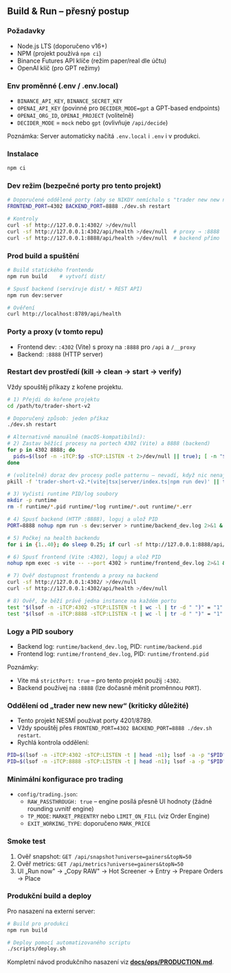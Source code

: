 ## Build & Run – přesný postup

### Požadavky
- Node.js LTS (doporučeno v16+)
- NPM (projekt používá `npm ci`)
- Binance Futures API klíče (režim paper/real dle účtu)
- OpenAI klíč (pro GPT režimy)

### Env proměnné (.env / .env.local)
- `BINANCE_API_KEY`, `BINANCE_SECRET_KEY`
- `OPENAI_API_KEY` (povinné pro `DECIDER_MODE=gpt` a GPT-based endpoints)
- `OPENAI_ORG_ID`, `OPENAI_PROJECT` (volitelně)
- `DECIDER_MODE` = `mock` nebo `gpt` (ovlivňuje `/api/decide`)

Poznámka: Server automaticky načítá `.env.local` i `.env` i v produkci.

### Instalace
```bash
npm ci
```

### Dev režim (bezpečné porty pro tento projekt)
```bash
# Doporučené oddělené porty (aby se NIKDY nemíchalo s "trader new new new")
FRONTEND_PORT=4302 BACKEND_PORT=8888 ./dev.sh restart

# Kontroly
curl -sf http://127.0.0.1:4302/ >/dev/null
curl -sf http://127.0.0.1:4302/api/health >/dev/null  # proxy → :8888
curl -sf http://127.0.0.1:8888/api/health >/dev/null  # backend přímo
```

### Prod build a spuštění
```bash
# Build statického frontendu
npm run build    # vytvoří dist/

# Spusť backend (servíruje dist/ + REST API)
npm run dev:server

# Ověření
curl http://localhost:8789/api/health
```

### Porty a proxy (v tomto repu)
- Frontend dev: `:4302` (Vite) s proxy na `:8888` pro `/api` a `/__proxy`
- Backend: `:8888` (HTTP server)

### Restart dev prostředí (kill → clean → start → verify)
Vždy spouštěj příkazy z kořene projektu.

```bash
# 1) Přejdi do kořene projektu
cd /path/to/trader-short-v2

# Doporučený způsob: jeden příkaz
./dev.sh restart

# Alternativně manuálně (macOS-kompatibilní):
# 2) Zastav běžící procesy na portech 4302 (Vite) a 8888 (backend)
for p in 4302 8888; do
  pids=$(lsof -n -iTCP:$p -sTCP:LISTEN -t 2>/dev/null || true); [ -n "$pids" ] && kill -9 $pids || true
done

# (volitelně) doraz dev procesy podle patternu – nevadí, když nic nenajde
pkill -f 'trader-short-v2.*(vite|tsx|server/index.ts|npm run dev)' || true

# 3) Vyčisti runtime PID/log soubory
mkdir -p runtime
rm -f runtime/*.pid runtime/*log runtime/*.out runtime/*.err

# 4) Spusť backend (HTTP :8888), loguj a ulož PID
PORT=8888 nohup npm run -s dev:server > runtime/backend_dev.log 2>&1 & echo $! > runtime/backend.pid

# 5) Počkej na health backendu
for i in {1..40}; do sleep 0.25; if curl -sf http://127.0.0.1:8888/api/health >/dev/null; then break; fi; done

# 6) Spusť frontend (Vite :4302), loguj a ulož PID
nohup npm exec -s vite -- --port 4302 > runtime/frontend_dev.log 2>&1 & echo $! > runtime/frontend.pid

# 7) Ověř dostupnost frontendu a proxy na backend
curl -sf http://127.0.0.1:4302/ >/dev/null
curl -sf http://127.0.0.1:4302/api/health >/dev/null

# 8) Ověř, že běží právě jedna instance na každém portu
test "$(lsof -n -iTCP:4302 -sTCP:LISTEN -t | wc -l | tr -d " ")" = "1"
test "$(lsof -n -iTCP:8888 -sTCP:LISTEN -t | wc -l | tr -d " ")" = "1"
```

### Logy a PID soubory
- Backend log: `runtime/backend_dev.log`, PID: `runtime/backend.pid`
- Frontend log: `runtime/frontend_dev.log`, PID: `runtime/frontend.pid`

Poznámky:
- Vite má `strictPort: true` – pro tento projekt použij `:4302`.
- Backend používej na `:8888` (lze dočasně měnit proměnnou `PORT`).

### Oddělení od „trader new new new“ (kriticky důležité)
- Tento projekt NESMÍ používat porty 4201/8789.
- Vždy spouštěj přes `FRONTEND_PORT=4302 BACKEND_PORT=8888 ./dev.sh restart`.
- Rychlá kontrola oddělení:
```bash
PID=$(lsof -n -iTCP:4302 -sTCP:LISTEN -t | head -n1); lsof -a -p "$PID" -d cwd
PID=$(lsof -n -iTCP:8888 -sTCP:LISTEN -t | head -n1); lsof -a -p "$PID" -d cwd
```

### Minimální konfigurace pro trading
- `config/trading.json`:
  - `RAW_PASSTHROUGH: true` – engine posílá přesně UI hodnoty (žádné rounding uvnitř engine)
  - `TP_MODE`: `MARKET_PREENTRY` nebo `LIMIT_ON_FILL` (viz Order Engine)
  - `EXIT_WORKING_TYPE`: doporučeno `MARK_PRICE`

### Smoke test
1) Ověř snapshot: `GET /api/snapshot?universe=gainers&topN=50`
2) Ověř metrics: `GET /api/metrics?universe=gainers&topN=50`
3) UI „Run now" → „Copy RAW" → Hot Screener → Entry → Prepare Orders → Place

### Produkční build a deploy
Pro nasazení na externí server:
```bash
# Build pro produkci
npm run build

# Deploy pomocí automatizovaného scriptu
./scripts/deploy.sh
```

Kompletní návod produkčního nasazení viz **[docs/ops/PRODUCTION.md](../ops/PRODUCTION.md)**.



